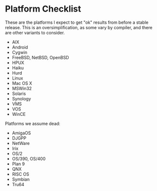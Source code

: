 # Platform Checklist

These are the platforms I expect to get "ok" results from before a stable
release.  This is an oversimplification, as some vary by compiler, and there
are other variants to consider.

* AIX
* Android
* Cygwin
* FreeBSD, NetBSD, OpenBSD
* HPUX
* Haiku
* Hurd
* Linux
* Mac OS X
* MSWin32
* Solaris
* Synology
* VMS
* VOS
* WinCE

Platforms we assume dead:

* AmigaOS
* DJGPP
* NetWare
* Irix
* OS/2
* OS/390, OS/400
* Plan 9
* QNX
* RISC OS
* Symbian
* Tru64
